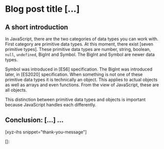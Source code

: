 # Blog post title [...]
<!--more-->
<!--
Table of Contents:
-->

## A short introduction

In JavaScript, there are the two categories of data types you can work with. First category are primitive data types. At this moment, there exist [seven primitive types]. These primitive data types are number, string, boolean, `null`, `undefined`, BigInt and Symbol. The BigInt and Symbol are newer data types.

Symbol was introduced in [ES6] specification. The BigInt was introduced later, in [ES2020] specification. When something is not one of these primitive data types it is technically an object. This applies to actual objects as well as arrays and even functions. From the view of JavaScript, these are all objects.

This distinction between primitive data types and objects is important because JavaScript handles each differently.


## Conclusion: [...] ...

[xyz-ihs snippet="thank-you-message"]

<!-- ### Links -->
[]:

<!--
### Meta:
-
-->

<!--
### Keywords:
-
-->

<!--
### Resources:
-
-->
